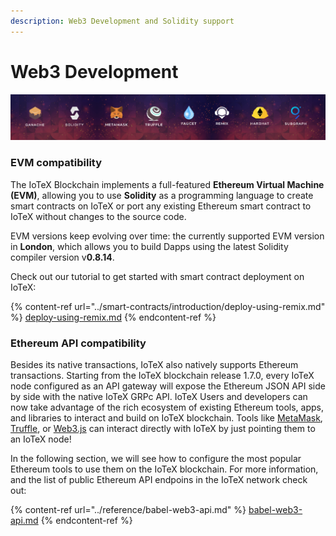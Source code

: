 ```yaml
---
description: Web3 Development and Solidity support
---
```


# Web3 Development

![](<../.gitbook/assets/image (48) (1).png>)

### EVM compatibility

The IoTeX Blockchain implements a full-featured **Ethereum Virtual Machine (EVM)**, allowing you to use **Solidity** as a programming language to create smart contracts on IoTeX or port any existing Ethereum smart contract to IoTeX without changes to the source code.

EVM versions keep evolving over time: the currently supported EVM version in **London**, which allows you to build Dapps using the latest Solidity compiler version v**0.8.14**.&#x20;



Check out our tutorial to get started with smart contract deployment on IoTeX:

{% content-ref url="../smart-contracts/introduction/deploy-using-remix.md" %}
[deploy-using-remix.md](../smart-contracts/introduction/deploy-using-remix.md)
{% endcontent-ref %}

### Ethereum API compatibility

Besides its native transactions, IoTeX also natively supports Ethereum transactions. Starting from the IoTeX blockchain release 1.7.0, every IoTeX node configured as an API gateway will expose the Ethereum JSON API side by side with the native IoTeX GRPc API. IoTeX Users and developers can now take advantage of the rich ecosystem of existing Ethereum tools, apps, and libraries to interact and build on IoTeX blockchain. Tools like [MetaMask](../get-started/iotex-wallets/metamask.md), [Truffle](truffle.md), or [Web3.js](https://web3js.readthedocs.io/en/v1.7.1/) can interact directly with IoTeX by just pointing them to an IoTeX node!

In the following section, we will see how to configure the most popular Ethereum tools to use them on the IoTeX blockchain. For more information, and the list of public Ethereum API endpoins in the IoTeX network check out:

{% content-ref url="../reference/babel-web3-api.md" %}
[babel-web3-api.md](../reference/babel-web3-api.md)
{% endcontent-ref %}
